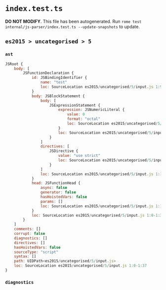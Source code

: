 # `index.test.ts`

**DO NOT MODIFY**. This file has been autogenerated. Run `rome test internal/js-parser/index.test.ts --update-snapshots` to update.

## `es2015 > uncategorised > 5`

### `ast`

```javascript
JSRoot {
	body: [
		JSFunctionDeclaration {
			id: JSBindingIdentifier {
				name: "test"
				loc: SourceLocation es2015/uncategorised/5/input.js 1:9-1:13 (test)
			}
			body: JSBlockStatement {
				body: [
					JSExpressionStatement {
						expression: JSNumericLiteral {
							value: 0
							format: "octal"
							loc: SourceLocation es2015/uncategorised/5/input.js 1:31-1:34
						}
						loc: SourceLocation es2015/uncategorised/5/input.js 1:31-1:35
					}
				]
				directives: [
					JSDirective {
						value: "use strict"
						loc: SourceLocation es2015/uncategorised/5/input.js 1:17-1:30
					}
				]
				loc: SourceLocation es2015/uncategorised/5/input.js 1:16-1:37
			}
			head: JSFunctionHead {
				async: false
				generator: false
				hasHoistedVars: false
				params: []
				loc: SourceLocation es2015/uncategorised/5/input.js 1:13-1:15
			}
			loc: SourceLocation es2015/uncategorised/5/input.js 1:0-1:37
		}
	]
	comments: []
	corrupt: false
	diagnostics: []
	directives: []
	hasHoistedVars: false
	sourceType: "script"
	syntax: []
	path: UIDPath<es2015/uncategorised/5/input.js>
	loc: SourceLocation es2015/uncategorised/5/input.js 1:0-1:37
}
```

### `diagnostics`

```

```
